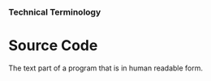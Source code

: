 ### Technical Terminology

# Source Code 

The text part of a program that is in human readable form. 